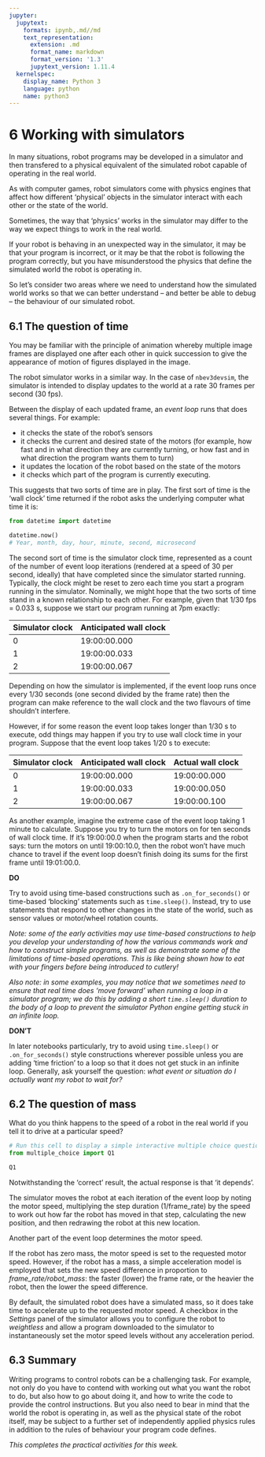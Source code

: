 ```yaml
---
jupyter:
  jupytext:
    formats: ipynb,.md//md
    text_representation:
      extension: .md
      format_name: markdown
      format_version: '1.3'
      jupytext_version: 1.11.4
  kernelspec:
    display_name: Python 3
    language: python
    name: python3
---
```


# 6 Working with simulators

In many situations, robot programs may be developed in a simulator and then transfered to a physical equivalent of the simulated robot capable of operating in the real world.

As with computer games, robot simulators come with physics engines that affect how different ‘physical’ objects in the simulator interact with each other or the state of the world.

Sometimes, the way that ‘physics’ works in the simulator may differ to the way we expect things to work in the real world.

If your robot is behaving in an unexpected way in the simulator, it may be that your program is incorrect, or it may be that the robot is following the program correctly, but you have misunderstood the physics that define the simulated world the robot is operating in.

So let’s consider two areas where we need to understand how the simulated world works so that we can better understand – and better be able to debug – the behaviour of our simulated robot.


## 6.1 The question of time

You may be familiar with the principle of animation whereby multiple image frames are displayed one after each other in quick succession to give the appearance of motion of figures displayed in the image.

The robot simulator works in a similar way. In the case of `nbev3devsim`, the simulator is intended to display updates to the world at a rate 30 frames per second (30 fps).

Between the display of each updated frame, an *event loop* runs that does several things. For example:

- it checks the state of the robot’s sensors
- it checks the current and desired state of the motors (for example, how fast and in what direction they are currently turning, or how fast and in what direction the program wants them to turn)
- it updates the location of the robot based on the state of the motors
- it checks which part of the program is currently executing.

This suggests that two sorts of time are in play. The first sort of time is the ‘wall clock’ time returned if the robot asks the underlying computer what time it is:

```python
from datetime import datetime

datetime.now()
# Year, month, day, hour, minute, second, microsecond
```

The second sort of time is the simulator clock time, represented as a count of the number of event loop iterations (rendered at a speed of 30 per second, ideally) that have completed since the simulator started running. Typically, the clock might be reset to zero each time you start a program running in the simulator. Nominally, we might hope that the two sorts of time stand in a known relationship to each other. For example, given that 1/30&nbsp;fps = 0.033&nbsp;s, suppose we start our program running at 7pm exactly:

| Simulator clock  | Anticipated wall clock |
|---|---|
| 0  | 19:00:00.000 |
| 1  | 19:00:00.033 |
 | 2  | 19:00:00.067  |

Depending on how the simulator is implemented, if the event loop runs once every 1/30 seconds (one second divided by the frame rate) then the program can make reference to the wall clock and the two flavours of time shouldn’t interfere.

However, if for some reason the event loop takes longer than 1/30 s to execute, odd things may happen if you try to use wall clock time in your program. Suppose that the event loop takes 1/20 s to execute:

| Simulator clock  | Anticipated wall clock | Actual wall clock |
|---|---|---|
| 0  | 19:00:00.000 | 19:00:00.000 |
| 1  | 19:00:00.033 | 19:00:00.050 |
 | 2  | 19:00:00.067  | 19:00:00.100 |

As another example, imagine the extreme case of the event loop taking 1 minute to calculate. Suppose you try to turn the motors on for ten seconds of wall clock time. If it’s 19:00:00.0 when the program starts and the robot says: turn the motors on until 19:00:10.0, then the robot won’t have much chance to travel if the event loop doesn’t finish doing its sums for the first frame until 19:01:00.0.

<!-- #region tags=["alert-success"] -->
__DO__ 

Try to avoid using time-based constructions such as `.on_for_seconds()` or time-based ‘blocking’ statements such as `time.sleep()`. Instead, try to use statements that respond to other changes in the state of the world, such as sensor values or motor/wheel rotation counts.

*Note: some of the early activities may use time-based constructions to help you develop your understanding of how the various commands work and how to construct simple programs, as well as demonstrate some of the limitations of time-based operations. This is like being shown how to eat with your fingers before being introduced to cutlery!*

*Also note: in some examples, you may notice that we sometimes need to ensure that real time does ‘move forward’ when running a loop in a simulator program; we do this by adding a short `time.sleep()` duration to the body of a loop to prevent the simulator Python engine getting stuck in an infinite loop.*
<!-- #endregion -->

<!-- #region tags=["alert-danger"] -->
__DON’T__

In later notebooks particularly, try to avoid using `time.sleep()` or `.on_for_seconds()` style constructions wherever possible unless you are adding ‘time friction’ to a loop so that it does not get stuck in an infinite loop. Generally, ask yourself the question: *what event or situation do I actually want my robot to wait for?*
<!-- #endregion -->

## 6.2 The question of mass

What do you think happens to the speed of a robot in the real world if you tell it to drive at a particular speed?

```python
# Run this cell to display a simple interactive multiple choice question
from multiple_choice import Q1

Q1
```

Notwithstanding the ‘correct’ result, the actual response is that ‘it depends’.

The simulator moves the robot at each iteration of the event loop by noting the motor speed, multiplying the step duration (1/frame_rate) by the speed to work out how far the robot has moved in that step, calculating the new position, and then redrawing the robot at this new location.

Another part of the event loop determines the motor speed.

If the robot has zero mass, the motor speed is set to the requested motor speed. However, if the robot has a mass, a simple acceleration model is employed that sets the new speed difference in proportion to *frame_rate/robot_mass*: the faster (lower) the frame rate, or the heavier the robot, then the lower the speed difference.

By default, the simulated robot does have a simulated mass, so it does take time to accelerate up to the requested motor speed. A checkbox in the *Settings* panel of the simulator allows you to configure the robot to *weightless* and allow a program downloaded to the simulator to instantaneously set the motor speed levels without any acceleration period.


## 6.3 Summary

Writing programs to control robots can be a challenging task. For example, not only do you have to contend with working out what you want the robot to do, but also how to go about doing it, and how to write the code to provide the control instructions. But you also need to bear in mind that the world the robot is operating in, as well as the physical state of the robot itself, may be subject to a further set of independently applied physics rules in addition to the rules of behaviour your program code defines.

*This completes the practical activities for this week.*
